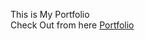 This is My Portfolio
<br/>Check Out from here <a href="https://portfolio-8qvg.onrender.com">Portfolio</a>
